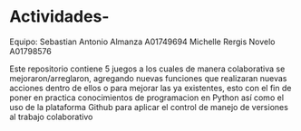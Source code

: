 # Actividades-
Equipo: 
Sebastian Antonio Almanza A01749694
Michelle Rergis Novelo A01798576

Este repositorio contiene 5 juegos a los cuales de manera colaborativa se mejoraron/arreglaron, agregando nuevas funciones que realizaran nuevas acciones dentro de ellos o para mejorar las ya existentes, esto con el fin de poner en practica conocimientos de programacion en Python así como el uso de la plataforma Github para aplicar el control de manejo de versiones al trabajo colaborativo 

